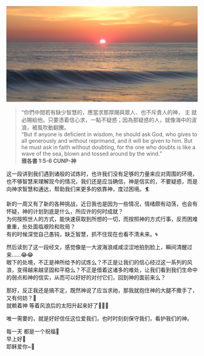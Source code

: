 ![Grass](images/0126_ocean.jpg)

> “你們中間若有缺少智慧的，應當求那厚賜與眾人、也不斥責人的神， 主 就必賜給他。只要憑着信心求，一點不疑惑；因為那疑惑的人，就像海中的波浪，被風吹動翻騰。  
“But if anyone is deficient in wisdom, he should ask God, who gives to all generously and without reprimand, and it will be given to him. But he must ask in faith without doubting, for the one who doubts is like a wave of the sea, blown and tossed around by the wind.”  
**雅各書 1:5-6 CUNP-神**  
  
这一段讲到我们遇到诸般的试炼时，也许我们没有足够的力量来应对周围的环境，也不够智慧来理解现今的情况，我们还是应当确信，神是信实的，不要疑惑，而是向神求智慧和通达，帮助我们来更多的依靠神，度过困境。🏄  

新的一周又有了新的各种挑战，近日我也是因为一些情况，情绪颇有动荡，也会有怀疑，神的计划到底是什么，所应许的何时成就？  
为何按照世人的方式，能快速获取到所想的一切，而按照神的方式行事，反而困难重重，处处面临艰险和败局？  
有的时候深觉自己愚钝，缺乏智慧，抓不住现在也看不清未来。🌀  

然后读到了这一段经文，感觉像是一大波海浪咸咸涩涩地拍到脸上，瞬间清醒过来……😂😂  
眼下的处境，不正是神所给予的试炼么？不正是让我们的信心经过这一系列的风浪，变得越来越坚固和平稳么？不正是借着这诸多的难处，让我们看到我们生命中的弱点和神的信实，从而可以好好的对付它们，回到神的面前来么？  

那好，反正我还是搞不定，既然神说了应当求祂，那我就抱住神的大腿不撒手了，又有何妨？🐙  
就赖着神 等着风浪后的太阳升起来好了💭💭💭  

唯一需要的，就是好好信任这位爱我们，也时时刻刻保守我们，看护我们的神。
  
每一天 都是一个祝福🎁  
早上好🌙  
耶稣爱你~💜  